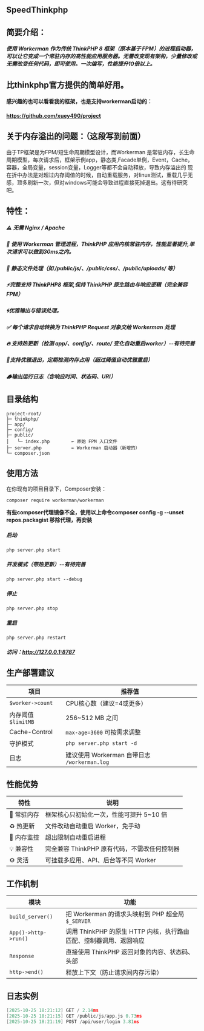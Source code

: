 ## SpeedThinkphp

## 简要介绍：
##### **使用 Workerman 作为传统 ThinkPHP 8 框架（原本基于 FPM）的进程启动器**，可以让它变成一个**常驻内存的高性能应用服务器**。无需改变现有架构，少量修改或无需改变任何代码，即可使用。一次编写，性能提升10倍以上。

## 比thinkphp官方提供的简单好用。

#### 感兴趣的也可以看看我的框架，也是支持workerman启动的：
#### https://github.com/xuey490/project

## 关于内存溢出的问题：（这段写到前面）
由于TP框架是为FPM/短生命周期模型设计，而Workerman 是常驻内存，长生命周期模型，每次请求后，框架示例app，静态类,Facade单例，Event，Cache，容器，全局变量，session变量，Logger等都不会自动释放，导致内存溢出的
现在折中办法是对超过内存阈值的时候，自动重载服务，对linux测试，重载几乎无感，顶多刷新一次，但对windows可能会导致进程直接死掉退出。这有待研究吧。

## 特性：
##### ⚠️ 无需 Nginx / Apache
##### 🚀 使用 Workerman 管理进程，ThinkPHP 应用内核常驻内存，性能显著提升,单次请求可以做到30ms之内。
##### 📂 静态文件处理（如 /public/js/、/public/css/、/public/uploads/ 等）
##### ⚡完整支持 ThinkPHP8 框架,保持 ThinkPHP 原生路由与响应逻辑（完全兼容 FPM）
##### 🌀优雅输出与错误处理。
##### ✅ 每个请求自动转换为 ThinkPHP Request 对象交给 Workerman 处理
##### 🔥 支持热更新（检测 app/、config/、route/ 变化自动重启worker）--有待完善
##### 💾支持优雅退出，定期检测内存占用（超过阈值自动优雅重启）
##### 🪵输出运行日志（含响应时间、状态码、URI）
## 目录结构
    project-root/
    ├─ thinkphp/
    ├─ app/
    ├─ config/
    ├─ public/
    │   └─ index.php        ← 原始 FPM 入口文件
    ├─ server.php           ← Workerman 启动器（新增的）
    └─ composer.json

## 使用方法
在你现有的项目目录下，Composer安装：

`composer require workerman/workerman`

**有些composer代理镜像不全，使用以上命令composer config -g --unset repos.packagist 移除代理，再安装**

##### 启动
`php server.php start`

##### 开发模式（带热更新）--有待完善
`php server.php start --debug`

##### 停止
`php server.php stop`

##### 重启
`php server.php restart`

##### 访问：http://127.0.0.1:8787

## 生产部署建议
| 项目               | 推荐值                                  |
| ---------------- | ------------------------------------ |
| `$worker->count` | CPU核心数（建议=4或更多）                      |
| 内存阈值 `$limitMB`  | 256~512 MB 之间                        |
| Cache-Control    | `max-age=3600` 可按需求调整                |
| 守护模式             | `php server.php start -d`            |
| 日志               | 建议使用 Workerman 自带日志 `/workerman.log` |


## 性能优势
| 特性      | 说明                          |
| ------- | --------------------------- |
| 🚀 常驻内存 | 框架核心只初始化一次，性能可提升 5~10 倍     |
| ♻️ 热更新  | 文件改动自动重启 Worker，免手动         |
| 🧠 内存监控 | 超出限制自动重启进程                  |
| 💡 兼容性  | 完全兼容 ThinkPHP 原有代码，不需改任何控制器 |
| ⚙️ 灵活   | 可挂载多应用、API、后台等不同 Worker     |

## 工作机制
| 模块                   | 功能                                        |
| -------------------- | ----------------------------------------- |
| `build_server()`     | 把 Workerman 的请求头映射到 PHP 超全局 `$_SERVER`    |
| `App()->http->run()` | 调用 ThinkPHP 的原生 HTTP 内核，执行路由匹配、控制器调用、返回响应 |
| `Response`           | 直接使用 ThinkPHP 返回对象的内容、状态码、头部              |
| `http->end()`        | 释放上下文（防止请求间内存污染）                          |
## 日志实例
```c
[2025-10-25 18:21:12] GET / 2.14ms
[2025-10-25 18:21:15] GET /public/js/app.js 0.73ms
[2025-10-25 18:21:19] POST /api/user/login 3.81ms
```



